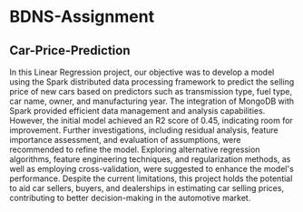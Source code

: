 # BDNS-Assignment
## Car-Price-Prediction
In this Linear Regression project, our objective was to develop a model using the Spark distributed data processing framework to predict the selling price of new cars based on predictors such as transmission type, fuel type, car name, owner, and manufacturing year. The integration of MongoDB with Spark provided efficient data management and analysis capabilities. However, the initial model achieved an R2 score of 0.45, indicating room for improvement. Further investigations, including residual analysis, feature importance assessment, and evaluation of assumptions, were recommended to refine the model. Exploring alternative regression algorithms, feature engineering techniques, and regularization methods, as well as employing cross-validation, were suggested to enhance the model's performance. Despite the current limitations, this project holds the potential to aid car sellers, buyers, and dealerships in estimating car selling prices, contributing to better decision-making in the automotive market.
